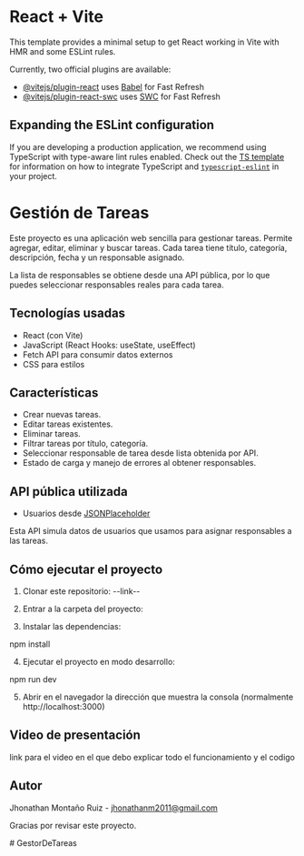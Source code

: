 # React + Vite

This template provides a minimal setup to get React working in Vite with HMR and some ESLint rules.

Currently, two official plugins are available:

- [@vitejs/plugin-react](https://github.com/vitejs/vite-plugin-react/blob/main/packages/plugin-react) uses [Babel](https://babeljs.io/) for Fast Refresh
- [@vitejs/plugin-react-swc](https://github.com/vitejs/vite-plugin-react/blob/main/packages/plugin-react-swc) uses [SWC](https://swc.rs/) for Fast Refresh

## Expanding the ESLint configuration

If you are developing a production application, we recommend using TypeScript with type-aware lint rules enabled. Check out the [TS template](https://github.com/vitejs/vite/tree/main/packages/create-vite/template-react-ts) for information on how to integrate TypeScript and [`typescript-eslint`](https://typescript-eslint.io) in your project.

# Gestión de Tareas

Este proyecto es una aplicación web sencilla para gestionar tareas. Permite agregar, editar, eliminar y buscar tareas. Cada tarea tiene título, categoría, descripción, fecha y un responsable asignado.

La lista de responsables se obtiene desde una API pública, por lo que puedes seleccionar responsables reales para cada tarea.


## Tecnologías usadas

- React (con Vite)
- JavaScript (React Hooks: useState, useEffect)
- Fetch API para consumir datos externos
- CSS para estilos


## Características

- Crear nuevas tareas.
- Editar tareas existentes.
- Eliminar tareas.
- Filtrar tareas por título, categoría.
- Seleccionar responsable de tarea desde lista obtenida por API.
- Estado de carga y manejo de errores al obtener responsables.


## API pública utilizada

- Usuarios desde [JSONPlaceholder](https://jsonplaceholder.typicode.com/users)

Esta API simula datos de usuarios que usamos para asignar responsables a las tareas.


## Cómo ejecutar el proyecto

1. Clonar este repositorio:
--link--

2. Entrar a la carpeta del proyecto:

3. Instalar las dependencias:

npm install

4. Ejecutar el proyecto en modo desarrollo:

npm run dev

5. Abrir en el navegador la dirección que muestra la consola (normalmente http://localhost:3000)


## Video de presentación

link para el video en el que debo explicar todo el funcionamiento y el codigo


## Autor

Jhonathan Montaño Ruiz - jhonathanm2011@gmail.com


Gracias por revisar este proyecto.

#   G e s t o r D e T a r e a s  
 